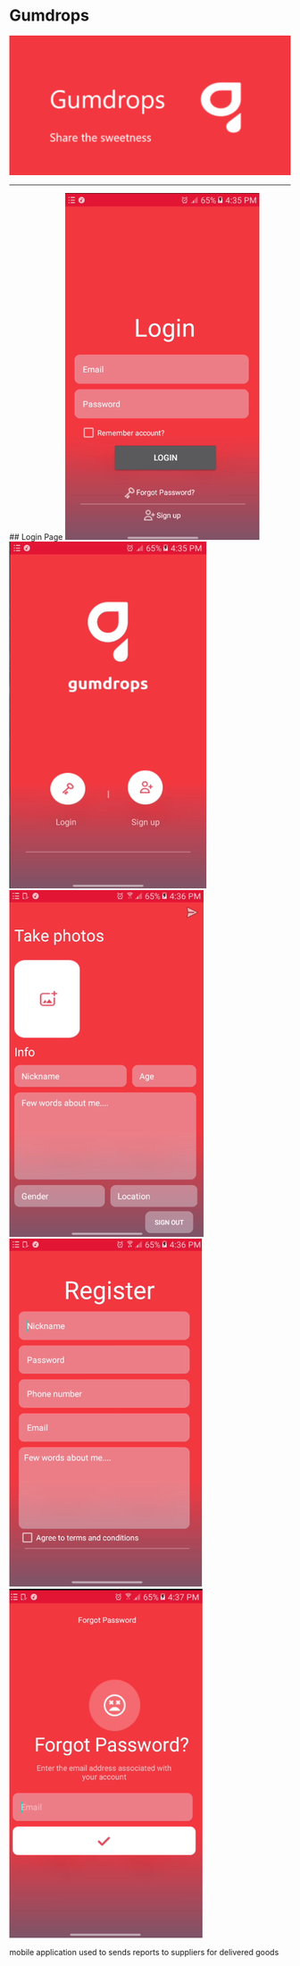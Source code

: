 # Gumdrops
<img height=250 width=950 src="https://github.com/thatGuyThabisoK/Gumdrops/blob/main/src/main/res/header.png">
<hr>
## Login Page
<img src="https://github.com/thatGuyThabisoK/Gumdrops/blob/main/src/main/res/normal/2020-11-07%20(1).png">
<img src="https://github.com/thatGuyThabisoK/Gumdrops/blob/main/src/main/res/normal/2020-11-07.png">
<img src="https://github.com/thatGuyThabisoK/Gumdrops/blob/main/src/main/res/normal/2020-11-07%20(2).png">
<img src="https://github.com/thatGuyThabisoK/Gumdrops/blob/main/src/main/res/normal/2020-11-07%20(3).png">
<img src="https://github.com/thatGuyThabisoK/Gumdrops/blob/main/src/main/res/normal/2020-11-07%20(4).png">


mobile application used to sends reports to suppliers for delivered goods
